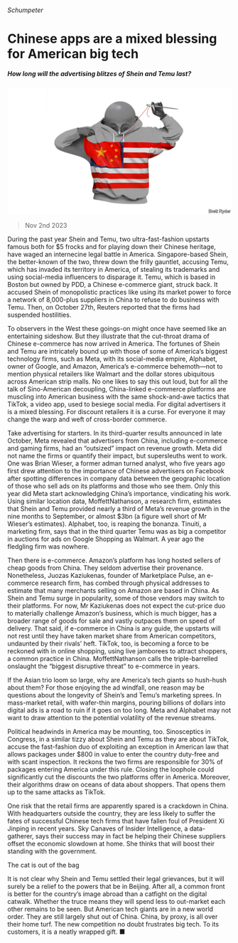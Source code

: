 ###### Schumpeter

# Chinese apps are a mixed blessing for American big tech 

##### How long will the advertising blitzes of Shein and Temu last? 

![image](images/20231104_WBD000.jpg) 

> Nov 2nd 2023 

During the past year Shein and Temu, two ultra-fast-fashion upstarts famous both for $5 frocks and for playing down their Chinese heritage, have waged an internecine legal battle in America. Singapore-based Shein, the better-known of the two, threw down the frilly gauntlet, accusing Temu, which has invaded its territory in America, of stealing its trademarks and using social-media influencers to disparage it. Temu, which is based in Boston but owned by PDD, a Chinese e-commerce giant, struck back. It accused Shein of monopolistic practices like using its market power to force a network of 8,000-plus suppliers in China to refuse to do business with Temu. Then, on October 27th, Reuters reported that the firms had suspended hostilities. 

To observers in the West these goings-on might once have seemed like an entertaining sideshow. But they illustrate that the cut-throat drama of Chinese e-commerce has now arrived in America. The fortunes of Shein and Temu are intricately bound up with those of some of America’s biggest technology firms, such as Meta, with its social-media empire, Alphabet, owner of Google, and Amazon, America’s e-commerce behemoth—not to mention physical retailers like Walmart and the dollar stores ubiquitous across American strip malls. No one likes to say this out loud, but for all the talk of Sino-American decoupling, China-linked e-commerce platforms are muscling into American business with the same shock-and-awe tactics that TikTok, a video app, used to besiege social media. For digital advertisers it is a mixed blessing. For discount retailers it is a curse. For everyone it may change the warp and weft of cross-border commerce. 

Take advertising for starters. In its third-quarter results announced in late October, Meta revealed that advertisers from China, including e-commerce and gaming firms, had an “outsized” impact on revenue growth. Meta did not name the firms or quantify their impact, but supersleuths went to work. One was Brian Wieser, a former adman turned analyst, who five years ago first drew attention to the importance of Chinese advertisers on Facebook after spotting differences in company data between the geographic location of those who sell ads on its platforms and those who see them. Only this year did Meta start acknowledging China’s importance, vindicating his work. Using similar location data, MoffettNathanson, a research firm, estimates that Shein and Temu provided nearly a third of Meta’s revenue growth in the nine months to September, or almost $3bn (a figure well short of Mr Wieser’s estimates). Alphabet, too, is reaping the bonanza. Tinuiti, a marketing firm, says that in the third quarter Temu was as big a competitor in auctions for ads on Google Shopping as Walmart. A year ago the fledgling firm was nowhere.

Then there is e-commerce. Amazon’s platform has long hosted sellers of cheap goods from China. They seldom advertise their provenance. Nonetheless, Juozas Kaziukenas, founder of Marketplace Pulse, an e-commerce research firm, has combed through physical addresses to estimate that many merchants selling on Amazon are based in China. As Shein and Temu surge in popularity, some of those vendors may switch to their platforms. For now, Mr Kaziukenas does not expect the cut-price duo to materially challenge Amazon’s business, which is much bigger, has a broader range of goods for sale and vastly outpaces them on speed of delivery. That said, if e-commerce in China is any guide, the upstarts will not rest until they have taken market share from American competitors, undaunted by their rivals’ heft. TikTok, too, is becoming a force to be reckoned with in online shopping, using live jamborees to attract shoppers, a common practice in China. MoffettNathanson calls the triple-barrelled onslaught the “biggest disruptive threat” to e-commerce in years. 

If the Asian trio loom so large, why are America’s tech giants so hush-hush about them? For those enjoying the ad windfall, one reason may be questions about the longevity of Shein’s and Temu’s marketing sprees. In mass-market retail, with wafer-thin margins, pouring billions of dollars into digital ads is a road to ruin if it goes on too long. Meta and Alphabet may not want to draw attention to the potential volatility of the revenue streams. 

Political headwinds in America may be mounting, too. Sinosceptics in Congress, in a similar tizzy about Shein and Temu as they are about TikTok, accuse the fast-fashion duo of exploiting an exception in American law that allows packages under $800 in value to enter the country duty-free and with scant inspection. It reckons the two firms are responsible for 30% of packages entering America under this rule. Closing the loophole could significantly cut the discounts the two platforms offer in America. Moreover, their algorithms draw on oceans of data about shoppers. That opens them up to the same attacks as TikTok. 

One risk that the retail firms are apparently spared is a crackdown in China. With headquarters outside the country, they are less likely to suffer the fates of successful Chinese tech firms that have fallen foul of President Xi Jinping in recent years. Sky Canaves of Insider Intelligence, a data-gatherer, says their success may in fact be helping their Chinese suppliers offset the economic slowdown at home. She thinks that will boost their standing with the government. 

The cat is out of the bag

It is not clear why Shein and Temu settled their legal grievances, but it will surely be a relief to the powers that be in Beijing. After all, a common front is better for the country’s image abroad than a catfight on the digital catwalk. Whether the truce means they will spend less to out-market each other remains to be seen. But American tech giants are in a new world order. They are still largely shut out of China. China, by proxy, is all over their home turf. The new competition no doubt frustrates big tech. To its customers, it is a neatly wrapped gift. ■






